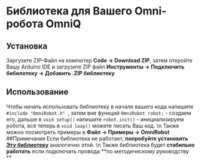# Библиотека для Вашего Omni-робота OmniQ 
## Установка
Заргузите ZIP-Файл на компютер **Code -> Download ZIP**, затем откройте Вашу Arduino IDE и загрузите ZIP файл **Инструменты -> Подключить бибилотеку -> Добавить .ZIP библиотеку** 
## Использование 
  Чтобы начать использовать библиотеку в начале вашего кода напишите ```#include "OmniRobot.h" ```, затем вне функций ```OmniRobot robot;``` - создаем его, дальше в ``` void setup() ``` напишите ```robot.init()``` - инициализируем робота, всё теперь в ```void loop()``` можете писать Ваш код. \n
  Также можно посмотреть примеры в **Файл -> Примеры -> OmniRobot**
##Примечания 
  Если библиотека не работает, **попробуйте установить [Эту библиотеку]([https://pages.github.com/](https://github.com/xreef/PCF8574_library))**  аналогично этой. \n
  Также библиотека будет **стабильно работать**  если подключать провода **по методическому руководству ** 

